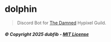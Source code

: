 # dolphin
> Discord Bot for [The Damned](https://discord.com/invite/sEf3r9e) Hypixel Guild.
##### © Copyright 2025 dubfib - [MIT License](https://github.com/dubfib/dolphin/blob/main/LICENSE)
